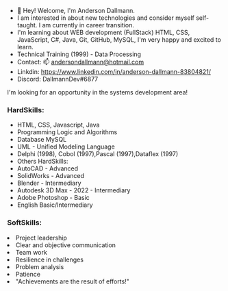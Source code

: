 - 👋 Hey! Welcome, I'm Anderson Dallmann. 
- I am interested in about new technologies and consider myself self-taught. I am currently in career transition. 
- I'm learning about WEB development (FullStack) HTML, CSS, JavaScript, C#, Java, Git, GitHub, MySQL, I'm very happy and excited to learn.
- Technical Training (1999) - Data Processing
- Contact: 📫 andersondallmann@hotmail.com
- Linkdin: https://www.linkedin.com/in/anderson-dallmann-83804821/<br>
- Discord: DallmannDev#6877<br>

I'm looking for an opportunity in the systems development area!
<br>

<h3>HardSkills:</h3>
<ul> 
  <li>HTML, CSS, Javascript, Java </li>
  <li>Programming Logic and Algorithms</li>
  <li>Database MySQL</li>
  <li>UML - Unified Modeling Language</li>
  <li>Delphi (1998), Cobol (1997),Pascal (1997),Dataflex (1997)</li>
  <li>Others HardSkills:</li>
  <li>AutoCAD - Advanced</li>
  <li>SolidWorks - Advanced</li>
  <li>Blender - Intermediary</li>
  <li>Autodesk 3D Max - 2022 - Intermediary</li>
  <li>Adobe Photoshop - Basic</li>
  <li>English Basic/Intermediary</li>
</ul>

<h3>SoftSkills:</h3>
  <li>Project leadership</li>
  <li>Clear and objective communication</li>
  <li>Team work</li>
  <li>Resilience in challenges</li>
  <li>Problem analysis</li>
  <li>Patience</li>

  <li>"Achievements are the result of efforts!"</li><br>
<!---
andersondallmann/andersondallmann is a ✨ special ✨ repository because its `README.md` (this file) appears on your GitHub profile.
You can click the Preview link to take a look at your changes.
--->
